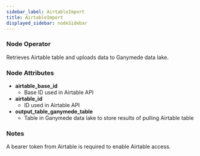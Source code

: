 ```yaml
---
sidebar_label: AirtableImport
title: AirtableImport
displayed_sidebar: nodeSidebar
---
```


### Node Operator
Retrieves Airtable table and uploads data to Ganymede data lake.


### Node Attributes
- **airtable_base_id**
  - Base ID used in Airtable API
- **airtable_id**
  - ID used in Airtable API
- **output_table_ganymede_table**
  - Table in Ganymede data lake to store results of pulling Airtable table


### Notes
A bearer token from Airtable is required to enable Airtable access.